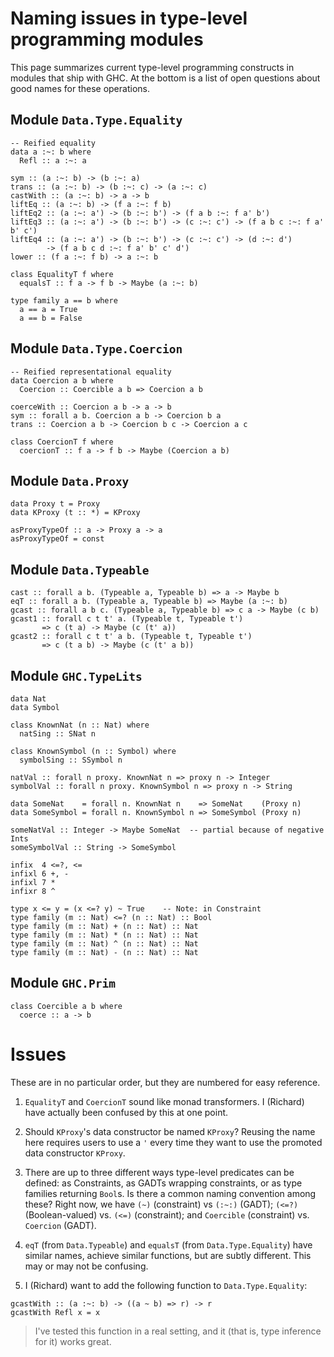# Naming issues in type-level programming modules


This page summarizes current type-level programming constructs in modules that ship with GHC. At the bottom is a list of open questions about good names for these operations.

## Module `Data.Type.Equality`

```wiki
-- Reified equality
data a :~: b where
  Refl :: a :~: a

sym :: (a :~: b) -> (b :~: a)
trans :: (a :~: b) -> (b :~: c) -> (a :~: c)
castWith :: (a :~: b) -> a -> b
liftEq :: (a :~: b) -> (f a :~: f b)
liftEq2 :: (a :~: a') -> (b :~: b') -> (f a b :~: f a' b')
liftEq3 :: (a :~: a') -> (b :~: b') -> (c :~: c') -> (f a b c :~: f a' b' c')
liftEq4 :: (a :~: a') -> (b :~: b') -> (c :~: c') -> (d :~: d')
        -> (f a b c d :~: f a' b' c' d')
lower :: (f a :~: f b) -> a :~: b

class EqualityT f where
  equalsT :: f a -> f b -> Maybe (a :~: b)

type family a == b where
  a == a = True
  a == b = False
```

## Module `Data.Type.Coercion`

```wiki
-- Reified representational equality
data Coercion a b where
  Coercion :: Coercible a b => Coercion a b

coerceWith :: Coercion a b -> a -> b
sym :: forall a b. Coercion a b -> Coercion b a
trans :: Coercion a b -> Coercion b c -> Coercion a c

class CoercionT f where
  coercionT :: f a -> f b -> Maybe (Coercion a b)
```

## Module `Data.Proxy`

```wiki
data Proxy t = Proxy
data KProxy (t :: *) = KProxy

asProxyTypeOf :: a -> Proxy a -> a
asProxyTypeOf = const
```

## Module `Data.Typeable`

```wiki
cast :: forall a b. (Typeable a, Typeable b) => a -> Maybe b
eqT :: forall a b. (Typeable a, Typeable b) => Maybe (a :~: b)
gcast :: forall a b c. (Typeable a, Typeable b) => c a -> Maybe (c b)
gcast1 :: forall c t t' a. (Typeable t, Typeable t')
       => c (t a) -> Maybe (c (t' a)) 
gcast2 :: forall c t t' a b. (Typeable t, Typeable t')
       => c (t a b) -> Maybe (c (t' a b)) 
```

## Module `GHC.TypeLits`

```wiki
data Nat
data Symbol

class KnownNat (n :: Nat) where
  natSing :: SNat n

class KnownSymbol (n :: Symbol) where
  symbolSing :: SSymbol n

natVal :: forall n proxy. KnownNat n => proxy n -> Integer
symbolVal :: forall n proxy. KnownSymbol n => proxy n -> String

data SomeNat    = forall n. KnownNat n    => SomeNat    (Proxy n)
data SomeSymbol = forall n. KnownSymbol n => SomeSymbol (Proxy n)

someNatVal :: Integer -> Maybe SomeNat  -- partial because of negative Ints
someSymbolVal :: String -> SomeSymbol

infix  4 <=?, <=
infixl 6 +, -
infixl 7 *
infixr 8 ^

type x <= y = (x <=? y) ~ True    -- Note: in Constraint
type family (m :: Nat) <=? (n :: Nat) :: Bool
type family (m :: Nat) + (n :: Nat) :: Nat
type family (m :: Nat) * (n :: Nat) :: Nat
type family (m :: Nat) ^ (n :: Nat) :: Nat
type family (m :: Nat) - (n :: Nat) :: Nat
```

## Module `GHC.Prim`

```wiki
class Coercible a b where
  coerce :: a -> b
```

# Issues


These are in no particular order, but they are numbered for easy reference.

1. `EqualityT` and `CoercionT` sound like monad transformers. I (Richard) have actually been confused by this at one point.

1. Should `KProxy`'s data constructor be named `KProxy`? Reusing the name here requires users to use a `'` every time they want to use the promoted data constructor `KProxy`.

1. There are up to three different ways type-level predicates can be defined: as Constraints, as GADTs wrapping constraints, or as type families returning `Bool`s. Is there a common naming convention among these? Right now, we have `(~)` (constraint) vs `(:~:)` (GADT); `(<=?)` (Boolean-valued) vs. `(<=)` (constraint); and `Coercible` (constraint) vs. `Coercion` (GADT).

1. `eqT` (from `Data.Typeable`) and `equalsT` (from `Data.Type.Equality`) have similar names, achieve similar functions, but are subtly different. This may or may not be confusing.

1. I (Richard) want to add the following function to `Data.Type.Equality`:

  ```wiki
  gcastWith :: (a :~: b) -> ((a ~ b) => r) -> r
  gcastWith Refl x = x
  ```

>
> I've tested this function in a real setting, and it (that is, type inference for it) works great.
